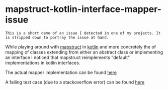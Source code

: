 # mapstruct-kotlin-interface-mapper-issue

`This is a short demo of an issue I detected in one of my projects. It is stripped down to portray the issue at hand.`

While playing around with [mapstruct] in [kotlin] and more concretely the of mapping of classes extending from either an abstract class or implementing an interface I noticed that mapstruct reimplements "default" implementations in kotlin interfaces. 

The actual mapper implementation can be found [here](src/main/kotlin/de/jotb/playground/kotlinmapstruct/car/CarConverter.kt)

A failing test case (due to a stackoverflow error) can be found [here](src/test/kotlin/de/jotb/playground/kotlinmapstruct/car/CarConverterTest.kt) 

[mapstruct]: http://mapstruct.org/
[kotlin]: https://kotlinlang.org/